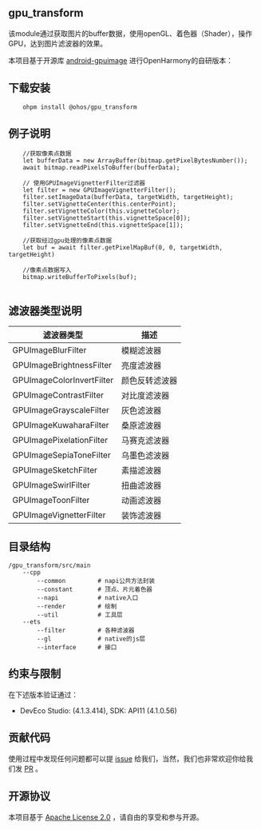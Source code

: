 ## gpu_transform

该module通过获取图片的buffer数据，使用openGL、着色器（Shader），操作GPU，达到图片滤波器的效果。

本项目基于开源库 [android-gpuimage](https://github.com/cats-oss/android-gpuimage) 进行OpenHarmony的自研版本：

## 下载安装
```
    ohpm install @ohos/gpu_transform
```

## 例子说明
```
    //获取像素点数据
    let bufferData = new ArrayBuffer(bitmap.getPixelBytesNumber());
    await bitmap.readPixelsToBuffer(bufferData);
    
    // 使用GPUImageVignetterFilter过滤器
    let filter = new GPUImageVignetterFilter();
    filter.setImageData(bufferData, targetWidth, targetHeight);
    filter.setVignetteCenter(this.centerPoint);
    filter.setVignetteColor(this.vignetteColor);
    filter.setVignetteStart(this.vignetteSpace[0]);
    filter.setVignetteEnd(this.vignetteSpace[1]);
    
    //获取经过gpu处理的像素点数据
    let buf = await filter.getPixelMapBuf(0, 0, targetWidth, targetHeight)
    
    //像素点数据写入
    bitmap.writeBufferToPixels(buf);
    
```

## 滤波器类型说明
| 滤波器类型                     | 描述                          |
| ---------------------------- | ---------------------------|
| GPUImageBlurFilter           |    模糊滤波器     |
| GPUImageBrightnessFilter     |    亮度滤波器             | 
| GPUImageColorInvertFilter    |    颜色反转滤波器           | 
| GPUImageContrastFilter       |    对比度滤波器             | 
| GPUImageGrayscaleFilter      |    灰色滤波器            |
| GPUImageKuwaharaFilter       |    桑原滤波器             |
| GPUImagePixelationFilter     |    马赛克滤波器          |
| GPUImageSepiaToneFilter      |    乌墨色滤波器               |
| GPUImageSketchFilter         |    素描滤波器          |
| GPUImageSwirlFilter          |    扭曲滤波器                 |
| GPUImageToonFilter           |    动画滤波器              |
| GPUImageVignetterFilter      |    装饰滤波器                |


## 目录结构
```
/gpu_transform/src/main
    --cpp
        --common         # napi公共方法封装
        --constant       # 顶点、片元着色器
        --napi           # native入口
        --render         # 绘制
        --util           # 工具层
    --ets
        --filter         # 各种滤波器
        --gl             # native的js层
        --interface      # 接口
```


## 约束与限制

在下述版本验证通过：

- DevEco Studio: (4.1.3.414), SDK: API11 (4.1.0.56)

## 贡献代码

使用过程中发现任何问题都可以提 [issue](https://gitee.com/openharmony-tpc/ImageKnife/issues) 给我们，当然，我们也非常欢迎你给我们发 [PR](https://gitee.com/openharmony-tpc/ImageKnife/issues) 。

## 开源协议

本项目基于 [Apache License 2.0](https://gitee.com/openharmony-tpc/ImageKnife/blob/master/LICENSE) ，请自由的享受和参与开源。


